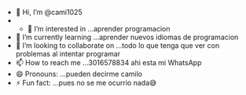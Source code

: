 - 👋 Hi, I’m @cami1025
-  - 👀 I’m interested in ...aprender programacion 
- 🌱 I’m currently learning ...aprender nuevos idiomas de programacion
- 💞️ I’m looking to collaborate on ...todo lo que tenga que ver con problemas al intentar programar
- 📫 How to reach me ...3016578834 ahi esta mi WhatsApp
- 😄 Pronouns: ...pueden decirme camilo
- ⚡ Fun fact: ...pues no se me ocurrio nada😅

<!---
cami1025/cami1025 is a ✨ special ✨ repository because its `README.md` (this file) appears on your GitHub profile.
You can click the Preview link to take a look at your changes.
--->
